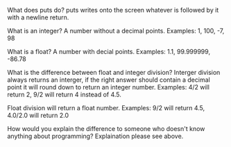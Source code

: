 What does puts do?
puts writes onto the screen whatever is followed by it with a newline return.

What is an integer? 
A number without a decimal points. Examples: 1, 100, -7, 98

What is a float?
A number with decial points. Examples: 1.1, 99.999999, -86.78

What is the difference between float and integer division?
Interger division always returns an interger, if the right answer should contain a decimal point it will round down to return an integer number. Examples: 4/2 will return 2, 9/2 will return 4 instead of 4.5.

Float division will return a float number. Examples: 9/2 will return 4.5, 4.0/2.0 will return 2.0

How would you explain the difference to someone who doesn't know anything about programming?
Explaination please see above.
